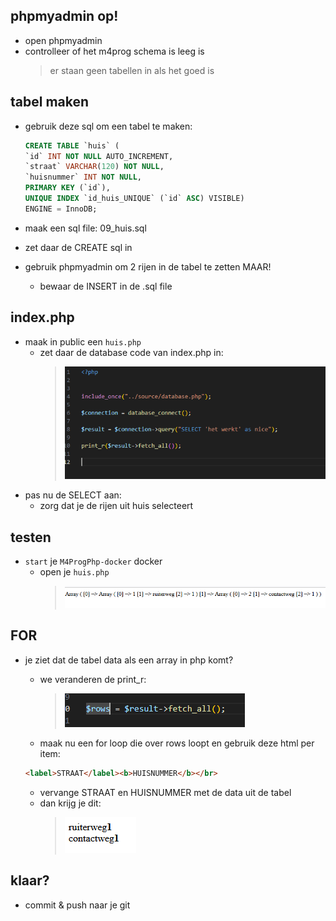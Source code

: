 

## phpmyadmin op!

- open phpmyadmin
- controlleer of het m4prog schema is leeg is
    > er staan geen tabellen in als het goed is

## tabel maken

- gebruik deze sql om een tabel te maken:
    ```sql
    CREATE TABLE `huis` (
    `id` INT NOT NULL AUTO_INCREMENT,
    `straat` VARCHAR(120) NOT NULL,
    `huisnummer` INT NOT NULL,
    PRIMARY KEY (`id`),
    UNIQUE INDEX `id_huis_UNIQUE` (`id` ASC) VISIBLE)
    ENGINE = InnoDB;

    ```

- maak een sql file: 09_huis.sql
- zet daar de CREATE sql in 
- gebruik phpmyadmin om 2 rijen in de tabel te zetten MAAR!
    - bewaar de INSERT in de .sql file


## index.php

- maak in public een `huis.php`
    - zet daar de database code van index.php in:
        > ![](img/dbcode.PNG)
- pas nu de SELECT aan:
    - zorg dat je de rijen uit huis selecteert

## testen

- `start` je `M4ProgPhp-docker` docker
    - open je `huis.php`
        > ![](img/testhuis.PNG)

## FOR

- je ziet dat de tabel data als een array in php komt?
    - we veranderen de print_r:
        > ![](img/row.PNG)
    
    - maak nu een for loop die over rows loopt en gebruik deze html per item:
    ```HTML
    <label>STRAAT</label><b>HUISNUMMER</b></br>
    ```
    - vervange STRAAT en HUISNUMMER met de data uit de tabel
    - dan krijg je dit:
        > ![](img/rijen.PNG)
    
## klaar?

- commit & push naar je git